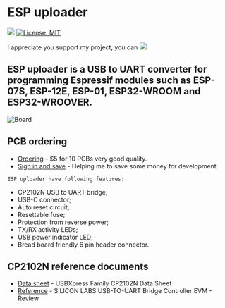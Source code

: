 # ESP uploader
 
[![](https://img.shields.io/github/v/release/srg74/ESP-uploader)](https://img.shields.io/github/v/release/srg74/ESP-uploader)
[![License: MIT](https://img.shields.io/badge/License-MIT-blue.svg?style=flat-square)](https://github.com/srg74/ESP-uploader/blob/master/LICENSE)

I appreciate you support my project, you can [![](https://www.paypalobjects.com/en_US/i/btn/btn_donateCC_LG.gif)](https://www.paypal.com/cgi-bin/webscr?cmd=_s-xclick&hosted_button_id=VU7L89Z2RR7S4&source=url)

## ESP uploader is a USB to UART converter for programming Espressif modules such as ESP-07S, ESP-12E, ESP-01, ESP32-WROOM and ESP32-WROOVER.

![Board](https://github.com/srg74/ESP-uploader/blob/master/Images/ESP-uploader_small.jpg)

## PCB ordering

-   [Ordering](https://www.pcbway.com/project/shareproject/ESP_uploader.html) - $5 for 10 PCBs very good quality.
-   [Sign in and save](https://www.pcbway.com/setinvite.aspx?inviteid=83580) - Helping me to save some money for development.
```
ESP uploader have following features:
```
-   CP2102N USB to UART bridge;
-   USB-C connector;
-   Auto reset circuit;
-   Resettable fuse;
-   Protection from reverse power;
-   TX/RX activity LEDs;
-   USB power indicator LED;
-   Bread board friendly 6 pin header connector.

## CP2102N reference documents

-   [Data sheet](https://www.silabs.com/documents/public/data-sheets/cp2102n-datasheet.pdf) - USBXpress Family CP2102N Data Sheet
-   [Reference](https://www.element14.com/community/roadTestReviews/2451/l/silicon-labs-usb-to-uart-bridge-controller-evm-review) - SILICON LABS USB-TO-UART Bridge Controller EVM - Review
